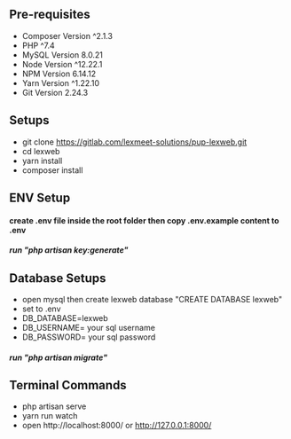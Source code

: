 ## Pre-requisites
- Composer Version ^2.1.3
- PHP ^7.4
- MySQL Version 8.0.21
- Node Version ^12.22.1
- NPM Version 6.14.12
- Yarn Version ^1.22.10
- Git Version 2.24.3
## Setups
- git clone https://gitlab.com/lexmeet-solutions/pup-lexweb.git
- cd lexweb
- yarn install
- composer install
## ENV Setup
#### create .env file inside the root folder then copy .env.example content to .env
##### run "php artisan key:generate"
## Database Setups
- open mysql then create lexweb database "CREATE DATABASE lexweb"
- set to .env
- DB_DATABASE=lexweb
- DB_USERNAME= your sql username
- DB_PASSWORD= your sql password
##### run "php artisan migrate"
## Terminal Commands
- php artisan serve
- yarn run watch
- open http://localhost:8000/ or http://127.0.0.1:8000/
